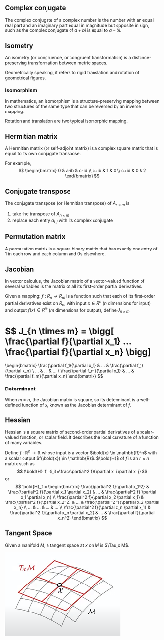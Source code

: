 ## Complex conjugate

The complex conjugate of a complex number is the number with an equal real part and an imaginary part equal in magnitude but opposite in sign, such as the complex conjugate of $a + b i$ is equal to $a − b i$.

## Isometry

An isometry (or congruence, or congruent transformation) is a distance-preserving transformation between metric spaces.

Geometrically speaking, it refers to rigid translation and rotation of geometrical figures.

### Isomorphism

In mathematics, an isomorphism is a structure-preserving mapping between two structures of the same type that can be reversed by an inverse mapping.

Rotation and translation are two typical isomorphic mapping.

## Hermitian matrix

A Hermitian matrix (or self-adjoint matrix) is a complex square matrix that is equal to its own conjugate transpose.

For example,
$$
\begin{bmatrix}
      0 & a-ib & c-id \\
      a+ib & 1 & 0 \\
      c+id & 0 & 2
\end{bmatrix}
$$

## Conjugate transpose

The conjugate transpose (or Hermitian transpose) of $A_{n \times m}$ is 
1. take the transpose of $A_{n \times m}$
2. replace each entry $a_{i,j}$ with its complex conjugate

## Permutation matrix

A permutation matrix is a square binary matrix that has exactly one entry of 1 in each row and each column and 0s elsewhere.

## Jacobian

In vector calculus, the Jacobian matrix of a vector-valued function of several variables is the matrix of all its first-order partial derivatives. 

Given a mapping: $f : R_n \rightarrow R_m$ is a function such that each of its first-order partial derivatives exist on $R_n$, with input $x \in R^n$ ($n$ dimensions for input) and output $f(x) \in R^m$ ($m$ dimensions for output), define $J_{n \times m}$

$$
J_{n \times m} = \bigg[ \frac{\partial f}{\partial x_1} ... \frac{\partial f}{\partial x_n} \bigg]
=
\begin{bmatrix}
\frac{\partial f_1}{\partial x_1} & ... & \frac{\partial f_1}{\partial x_n} 
\\
... & ... & ...
\\
\frac{\partial f_m}{\partial x_1} & ... & \frac{\partial f_m}{\partial x_n}
\end{bmatrix}
$$

### Determinant

When $m = n$, the Jacobian matrix is square, so its determinant is a well-defined function of $x$, known as the Jacobian determinant of $f$.

## Hessian

Hessian is a square matrix of second-order partial derivatives of a scalar-valued function, or scalar field. It describes the local curvature of a function of many variables.

Define $f:\mathbb{R}^n \rightarrow \mathbb{R}$ whose input is a vector $\bold{x} \in \mathbb{R}^n$ with a scalar output $f(\bold{x}) \in \mathbb{R}$. $\bold{H}$ of $f$ is an $n \times n$ matrix such as
$$
(\bold{H}_f)_{i,j}=\frac{\partial^2 f}{\partial x_i \partial x_j}
$$
or
$$
\bold{H}_f = 
\begin{bmatrix}
\frac{\partial^2 f}{\partial x_1^2} & \frac{\partial^2 f}{\partial x_1 \partial x_2} & ... & \frac{\partial^2 f}{\partial x_1 \partial x_n} 
\\
\frac{\partial^2 f}{\partial x_2 \partial x_1} & \frac{\partial^2 f}{\partial x_2^2} & ... & \frac{\partial^2 f}{\partial x_2 \partial x_n} 
\\
... & ... & ... & ...
\\
\frac{\partial^2 f}{\partial x_n \partial x_1}  & \frac{\partial^2 f}{\partial x_n \partial x_2}  & ... & \frac{\partial f}{\partial x_n^2}
\end{bmatrix}
$$

## Tangent Space

Given a manifold $M$, a tangent space at $x$ on $M$ is $\Tau_x M$.

![tangent_space](imgs/tangent_space.png "tangent_space")
